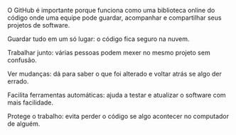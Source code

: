 O GitHub é importante porque funciona como uma biblioteca online do código onde uma equipe pode guardar, acompanhar e compartilhar seus projetos de software.

Guardar tudo em um só lugar: o código fica seguro na nuvem.

Trabalhar junto: várias pessoas podem mexer no mesmo projeto sem confusão.

Ver mudanças: dá para saber o que foi alterado e voltar atrás se algo der errado.

Facilita ferramentas automáticas: ajuda a testar e atualizar o software com mais facilidade.

Protege o trabalho: evita perder o código se algo acontecer no computador de alguém.